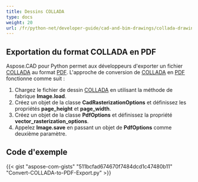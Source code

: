 ```yaml
---
title: Dessins COLLADA
type: docs
weight: 20
url: /fr/python-net/developer-guide/cad-and-bim-drawings/collada-drawings/
---
```


## **Exportation du format COLLADA en PDF**

Aspose.CAD pour Python permet aux développeurs d'exporter un fichier [COLLADA](https://docs.fileformat.com/3d/dae/) au format [PDF](https://docs.fileformat.com/pdf/). L'approche de conversion de [COLLADA](https://docs.fileformat.com/3d/dae/) en [PDF](https://docs.fileformat.com/pdf/) fonctionne comme suit :

1. Chargez le fichier de dessin [COLLADA](https://docs.fileformat.com/3d/dae/) en utilisant la méthode de fabrique **Image.load**.
1. Créez un objet de la classe **CadRasterizationOptions** et définissez les propriétés **page_height** et **page_width**.
1. Créez un objet de la classe **PdfOptions** et définissez la propriété **vector_rasterization_options**.
1. Appelez **Image.save** en passant un objet de **PdfOptions** comme deuxième paramètre.

## Code d'exemple

{{< gist "aspose-com-gists" "511bcfad674670f7484dcd1c47480b11" "Convert-COLLADA-to-PDF-Export.py" >}}
